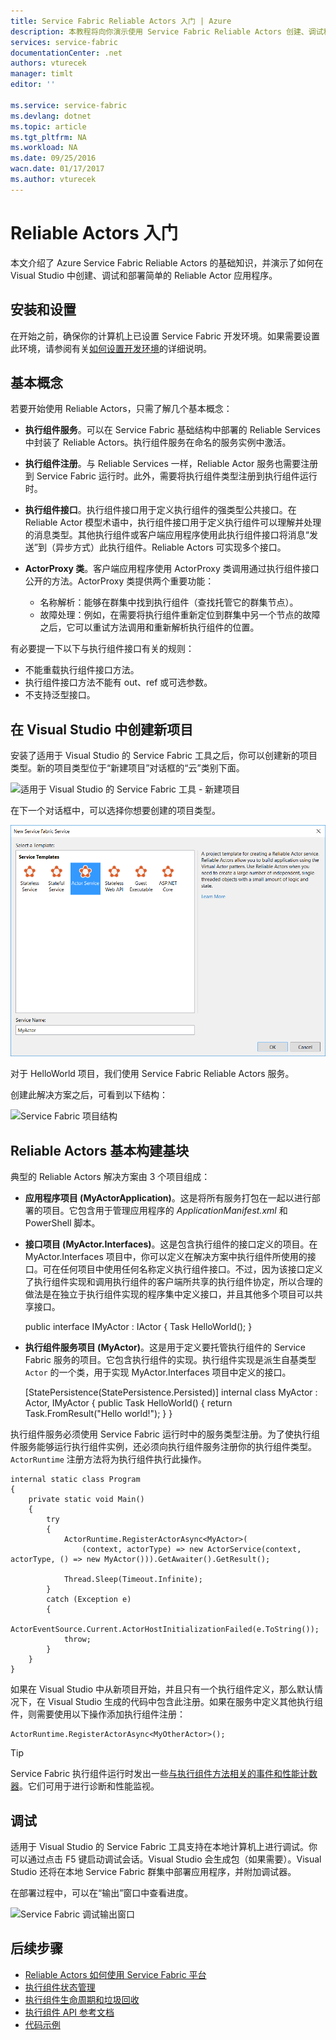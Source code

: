 ```yaml
---
title: Service Fabric Reliable Actors 入门 | Azure
description: 本教程将向你演示使用 Service Fabric Reliable Actors 创建、调试和部署简单的基于执行组件的服务的步骤。
services: service-fabric
documentationCenter: .net
authors: vturecek
manager: timlt
editor: ''

ms.service: service-fabric
ms.devlang: dotnet
ms.topic: article
ms.tgt_pltfrm: NA
ms.workload: NA
ms.date: 09/25/2016
wacn.date: 01/17/2017
ms.author: vturecek
---
```


# Reliable Actors 入门
本文介绍了 Azure Service Fabric Reliable Actors 的基础知识，并演示了如何在 Visual Studio 中创建、调试和部署简单的 Reliable Actor 应用程序。

## 安装和设置
在开始之前，确保你的计算机上已设置 Service Fabric 开发环境。如果需要设置此环境，请参阅有关[如何设置开发环境](./service-fabric-get-started.md)的详细说明。

## 基本概念
若要开始使用 Reliable Actors，只需了解几个基本概念：

 * **执行组件服务**。可以在 Service Fabric 基础结构中部署的 Reliable Services 中封装了 Reliable Actors。执行组件服务在命名的服务实例中激活。

 * **执行组件注册**。与 Reliable Services 一样，Reliable Actor 服务也需要注册到 Service Fabric 运行时。此外，需要将执行组件类型注册到执行组件运行时。

 * **执行组件接口**。执行组件接口用于定义执行组件的强类型公共接口。在 Reliable Actor 模型术语中，执行组件接口用于定义执行组件可以理解并处理的消息类型。其他执行组件或客户端应用程序使用此执行组件接口将消息“发送”到（异步方式）此执行组件。Reliable Actors 可实现多个接口。

 * **ActorProxy 类**。客户端应用程序使用 ActorProxy 类调用通过执行组件接口公开的方法。ActorProxy 类提供两个重要功能：
    * 名称解析：能够在群集中找到执行组件（查找托管它的群集节点）。
    * 故障处理：例如，在需要将执行组件重新定位到群集中另一个节点的故障之后，它可以重试方法调用和重新解析执行组件的位置。

有必要提一下以下与执行组件接口有关的规则：

- 不能重载执行组件接口方法。
- 执行组件接口方法不能有 out、ref 或可选参数。
- 不支持泛型接口。

## 在 Visual Studio 中创建新项目
安装了适用于 Visual Studio 的 Service Fabric 工具之后，你可以创建新的项目类型。新的项目类型位于“新建项目”对话框的“云”类别下面。

![适用于 Visual Studio 的 Service Fabric 工具 - 新建项目][1]  

在下一个对话框中，可以选择你想要创建的项目类型。

![Service Fabric 项目模板][5]  

对于 HelloWorld 项目，我们使用 Service Fabric Reliable Actors 服务。

创建此解决方案之后，可看到以下结构：

![Service Fabric 项目结构][2]  

## Reliable Actors 基本构建基块

典型的 Reliable Actors 解决方案由 3 个项目组成：

* **应用程序项目 (MyActorApplication)**。这是将所有服务打包在一起以进行部署的项目。它包含用于管理应用程序的 *ApplicationManifest.xml* 和 PowerShell 脚本。

* **接口项目 (MyActor.Interfaces)**。这是包含执行组件的接口定义的项目。在 MyActor.Interfaces 项目中，你可以定义在解决方案中执行组件所使用的接口。可在任何项目中使用任何名称定义执行组件接口。不过，因为该接口定义了执行组件实现和调用执行组件的客户端所共享的执行组件协定，所以合理的做法是在独立于执行组件实现的程序集中定义接口，并且其他多个项目可以共享接口。

    public interface IMyActor : IActor
    {
        Task<string> HelloWorld();
    }

* **执行组件服务项目 (MyActor)**。这是用于定义要托管执行组件的 Service Fabric 服务的项目。它包含执行组件的实现。执行组件实现是派生自基类型 `Actor` 的一个类，用于实现 MyActor.Interfaces 项目中定义的接口。

    [StatePersistence(StatePersistence.Persisted)]
    internal class MyActor : Actor, IMyActor
    {
        public Task<string> HelloWorld()
        {
            return Task.FromResult("Hello world!");
        }
    }

执行组件服务必须使用 Service Fabric 运行时中的服务类型注册。为了使执行组件服务能够运行执行组件实例，还必须向执行组件服务注册你的执行组件类型。`ActorRuntime` 注册方法将为执行组件执行此操作。

```
internal static class Program
{
    private static void Main()
    {
        try
        {
            ActorRuntime.RegisterActorAsync<MyActor>(
                (context, actorType) => new ActorService(context, actorType, () => new MyActor())).GetAwaiter().GetResult();

            Thread.Sleep(Timeout.Infinite);
        }
        catch (Exception e)
        {
            ActorEventSource.Current.ActorHostInitializationFailed(e.ToString());
            throw;
        }
    }
}
```

如果在 Visual Studio 中从新项目开始，并且只有一个执行组件定义，那么默认情况下，在 Visual Studio 生成的代码中包含此注册。如果在服务中定义其他执行组件，则需要使用以下操作添加执行组件注册：

```
ActorRuntime.RegisterActorAsync<MyOtherActor>();
```

> [!TIP]
> Service Fabric 执行组件运行时发出一些[与执行组件方法相关的事件和性能计数器](./service-fabric-reliable-actors-diagnostics.md#actor-method-events-and-performance-counters)。它们可用于进行诊断和性能监视。

## 调试

适用于 Visual Studio 的 Service Fabric 工具支持在本地计算机上进行调试。你可以通过点击 F5 键启动调试会话。Visual Studio 会生成包（如果需要）。Visual Studio 还将在本地 Service Fabric 群集中部署应用程序，并附加调试器。

在部署过程中，可以在“输出”窗口中查看进度。

![Service Fabric 调试输出窗口][3]  

## 后续步骤
 - [Reliable Actors 如何使用 Service Fabric 平台](./service-fabric-reliable-actors-platform.md)
 - [执行组件状态管理](./service-fabric-reliable-actors-state-management.md)
 - [执行组件生命周期和垃圾回收](./service-fabric-reliable-actors-lifecycle.md)
 - [执行组件 API 参考文档](https://msdn.microsoft.com/zh-cn/library/azure/dn971626.aspx)
 - [代码示例](https://github.com/Azure/servicefabric-samples)

<!--Image references-->

[1]: ./media/service-fabric-reliable-actors-get-started/reliable-actors-newproject.PNG
[2]: ./media/service-fabric-reliable-actors-get-started/reliable-actors-projectstructure.PNG
[3]: ./media/service-fabric-reliable-actors-get-started/debugging-output.PNG
[4]: ./media/service-fabric-reliable-actors-get-started/vs-context-menu.png
[5]: ./media/service-fabric-reliable-actors-get-started/reliable-actors-newproject1.PNG

<!---HONumber=Mooncake_Quality_Review_0117_2017-->
